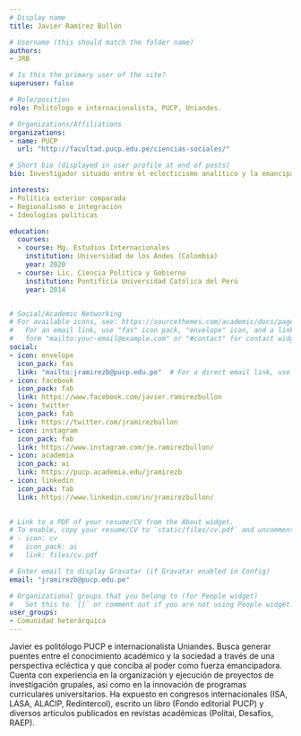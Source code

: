 ```yaml
---
# Display name
title: Javier Ramírez Bullón

# Username (this should match the folder name)
authors:
- JRB

# Is this the primary user of the site?
superuser: false

# Role/position
role: Politólogo e internacionalista, PUCP, Uniandes.

# Organizations/Affiliations
organizations:
- name: PUCP
  url: "http://facultad.pucp.edu.pe/ciencias-sociales/"

# Short bio (displayed in user profile at end of posts)
bio: Investigador situado entre el eclecticismo analítico y la emancipación del poder. 

interests:
- Política exterior comparada
- Regionalismo e integración
- Ideologías políticas

education:
  courses:
  - course: Mg. Estudios Internacionales
    institution: Universidad de los Andes (Colombia)
    year: 2020
  - course: Lic. Ciencia Política y Gobierno
    institution: Pontificia Universidad Católica del Perú
    year: 2014


# Social/Academic Networking
# For available icons, see: https://sourcethemes.com/academic/docs/page-builder/#icons
#   For an email link, use "fas" icon pack, "envelope" icon, and a link in the
#   form "mailto:your-email@example.com" or "#contact" for contact widget.
social:
- icon: envelope
  icon_pack: fas
  link: "mailto:jramirezb@pucp.edu.pe"  # For a direct email link, use "mailto:test@example.org".
- icon: facebook
  icon_pack: fab
  link: https://www.facebook.com/javier.ramirezbullon
- icon: twitter
  icon_pack: fab
  link: https://twitter.com/jramirezbullon
- icon: instagram
  icon_pack: fab
  link: https://www.instagram.com/je.ramirezbullon/
- icon: academia
  icon_pack: ai
  link: https://pucp.academia.edu/jramirezb
- icon: linkedin
  icon_pack: fab
  link: https://www.linkedin.com/in/jramirezbullon/
  

# Link to a PDF of your resume/CV from the About widget.
# To enable, copy your resume/CV to `static/files/cv.pdf` and uncomment the lines below.
# - icon: cv
#   icon_pack: ai
#   link: files/cv.pdf

# Enter email to display Gravatar (if Gravatar enabled in Config)
email: "jramirezb@pucp.edu.pe"

# Organizational groups that you belong to (for People widget)
#   Set this to `[]` or comment out if you are not using People widget.
user_groups:
- Comunidad heterárquica
---
```


Javier es politólogo PUCP e internacionalista Uniandes. Busca generar puentes entre el conocimiento académico y la sociedad a través de una perspectiva ecléctica y que conciba al poder como fuerza emancipadora. Cuenta con experiencia en la organización y ejecución de proyectos de investigación grupales, así como en la innovación de programas curriculares universitarios. Ha expuesto en congresos internacionales (ISA, LASA, ALACIP, Redintercol), escrito un libro (Fondo editorial PUCP) y diversos artículos publicados en revistas académicas (Politai, Desafíos, RAEP). 
